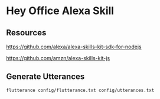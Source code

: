 # Hey Office Alexa Skill

## Resources

https://github.com/alexa/alexa-skills-kit-sdk-for-nodejs

https://github.com/amzn/alexa-skills-kit-js


## Generate Utterances

`flutterance config/flutterance.txt config/utterances.txt`

